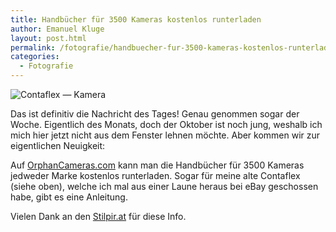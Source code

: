 ```yaml
---
title: Handbücher für 3500 Kameras kostenlos runterladen
author: Emanuel Kluge
layout: post.html
permalink: /fotografie/handbuecher-fur-3500-kameras-kostenlos-runterladen/
categories:
  - Fotografie
---
```


<noscript data-src="/wp-content/uploads/2009/10/contaflex.jpg" data-alt="Contaflex &mdash; Kamera">
<img src="/wp-content/uploads/2009/10/contaflex.jpg" alt="Contaflex &mdash; Kamera">
</noscript>

Das ist definitiv die Nachricht des Tages! Genau genommen sogar der Woche. Eigentlich des Monats, doch der Oktober ist noch jung, weshalb ich mich hier jetzt nicht aus dem Fenster lehnen möchte. Aber kommen wir zur eigentlichen Neuigkeit:

Auf [OrphanCameras.com][butkus] kann man die Handbücher für 3500 Kameras jedweder Marke kostenlos runterladen. Sogar für meine alte Contaflex (siehe oben), welche ich mal aus einer Laune heraus bei eBay geschossen habe, gibt es eine Anleitung.

Vielen Dank an den [Stilpir.at][stilpir_at] für diese Info.

[butkus]: http://www.butkus.org/chinon/index.html
[stilpir_at]: http://stilpir.at/3-500-handbucher-alter-kameras/
